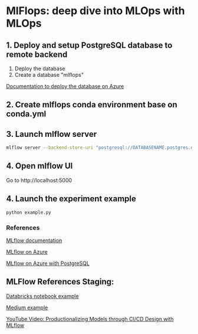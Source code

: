 # MlFlops: deep dive into MLOps with MLOps

## 1. Deploy and setup PostgreSQL database to remote backend

1. Deploy the database
2. Create a database "mlflops"

[Documentation to deploy the database on Azure](https://learn.microsoft.com/en-us/azure/postgresql/single-server/quickstart-create-server-database-portal)


## 2. Create mlflops conda environment base on conda.yml

## 3. Launch mlflow server

```bash
mlflow server --backend-store-uri "postgresql://DATABASENAME.postgres.database.azure.com/mlflops?user=USERNAME@DATABASENAME&password=PASSWORD" --host localhost  --default-artifact-root ./mlflowruns --port 5000
```

## 4. Open mlflow UI

Go to http://localhost:5000



## 4. Launch the experiment example

```bash
python example.py
```

### References

[MLflow documentation](https://mlflow.org/docs/latest/index.html)

[MLflow on Azure](https://docs.microsoft.com/en-us/azure/machine-learning/how-to-use-mlflow)

[MLflow on Azure with PostgreSQL](https://docs.microsoft.com/en-us/azure/machine-learning/how-to-use-mlflow#use-postgresql-as-a-backend-store)


## MLFlow References Staging:

[Databricks notebook example](https://docs.databricks.com/_static/notebooks/mlflow/mlflow-model-registry-example.html)

[Medium example](https://medium.com/domino-research/managing-multiple-machine-learning-models-in-production-with-mlflow-and-bridge-168ae58e337)

[YouTube Video: Productionalizing Models through CI/CD Design with MLflow](https://www.youtube.com/watch?v=wpFDsvXORuU)
